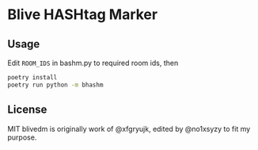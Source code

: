 Blive HASHtag Marker
====


Usage
----

Edit `ROOM_IDS` in bashm.py to required room ids, then

```sh
poetry install
poetry run python -m bhashm
```

License
----
MIT
blivedm is originally work of @xfgryujk, edited by @no1xsyzy to fit my purpose.
